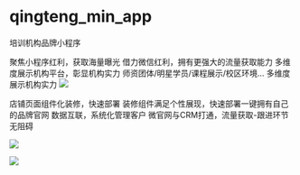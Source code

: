 # qingteng_min_app
培训机构品牌小程序


聚焦小程序红利，获取海量曝光
借力微信红利，拥有更强大的流量获取能力
多维度展示机构平台，彰显机构实力
师资团体/明星学员/课程展示/校区环境…
多维度展示机构实力
![](https://qinziyouyi.com/v2/images/pc/index_1.png)




店铺页面组件化装修，快速部署
装修组件满足个性展现，快速部署一键拥有自己的品牌官网
数据互联，系统化管理客户
微官网与CRM打通，流量获取-跟进环节无阻碍


![](https://qinziyouyi.com/v2/images/pc/index_1.png)


![](https://qinziyouyi.com/v2/images/pc/web_001.jpg)




